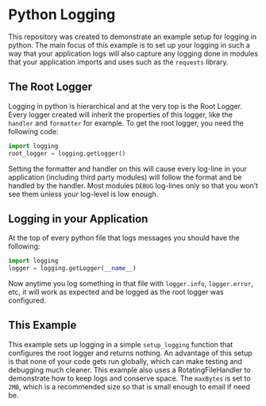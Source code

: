 # Python Logging

This repository was created to demonstrate an example setup for logging in python. 
The main focus of this example is to set up your logging in such a way that your 
application logs will also capture any logging done in modules that your application
imports and uses such as the `requests` library.

## The Root Logger
Logging in python is hierarchical and at the very top is the Root Logger. Every logger
created will inherit the properties of this logger, like the `handler` and `formatter` 
for example. To get the root logger, you need the following code:

```python
import logging
root_logger = logging.getLogger()
```

Setting the formatter and handler on this will cause every log-line in your application
(including third party modules) will follow the format and be handled by the handler. Most modules 
`DEBUG` log-lines only so that you won't see them unless your log-level is low enough. 

## Logging in your Application

At the top of every python file that logs messages you should have the following:  

```python
import logging
logger = logging.getLogger(__name__)
```

Now anytime you log something in that file with `logger.info`, `logger.error`, etc, it will work as 
expected and be logged as the root logger was configured. 

## This Example
This example sets up logging in a simple `setup_logging` function that configures the root logger
and returns nothing. An advantage of this setup is that none of your code gets run globally, 
which can make testing and debugging much cleaner. This example also uses a RotatingFileHandler
to demonstrate how to keep logs and conserve space. The `maxBytes` is set to `2MB`, which is a 
recommended size so that is small enough to email if need be.